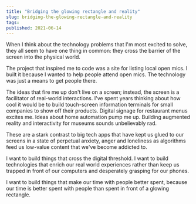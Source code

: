 ```yaml
---
title: "Bridging the glowing rectangle and reality"
slug: bridging-the-glowing-rectangle-and-reality
tags:
published: 2021-06-14
---
```


When I think about the technology problems that I'm most excited to solve, they all seem to have one thing in common: they cross the barrier of the screen into the physical world.

The project that inspired me to code was a site for listing local open mics. I built it because I wanted to help people attend open mics. The technology was just a means to get people there.

The ideas that fire me up don't live on a screen; instead, the screen is a facilitator of real-world interactions. I've spent years thinking about how cool it would be to build touch-screen information terminals for small companies to show off their products. Digital signage for restaurant menus excites me. Ideas about home automation pump me up. Building augmented reality and interactivity for museums sounds unbelievably rad.

These are a stark contrast to big tech apps that have kept us glued to our screens in a state of perpetual anxiety, anger and loneliness as algorithms feed us low-value content that we've become addicted to.

I want to build things that cross the digital threshold. I want to build technologies that enrich our real world experiences rather than keep us trapped in front of our computers and desperately grasping for our phones.

I want to build things that make our time with people better spent, because our time is better spent with people than spent in front of a glowing rectangle.
